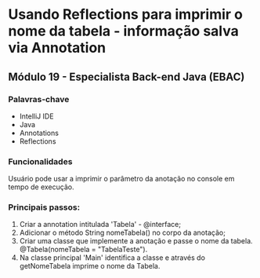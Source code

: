 # Usando Reflections para imprimir o nome da tabela - informação salva via Annotation

## Módulo 19 - Especialista Back-end Java (EBAC)

### Palavras-chave

* IntelliJ IDE
* Java
* Annotations
* Reflections


### Funcionalidades

Usuário pode usar a imprimir o parâmetro da anotação no console em tempo de execução.

### Principais passos:

1. Criar a annotation intitulada 'Tabela' - @interface;
2. Adicionar o método String nomeTabela() no corpo da anotação;
3. Criar uma classe que implemente a anotação e passe o nome da tabela. @Tabela(nomeTabela = "TabelaTeste").
4. Na classe principal 'Main' identifica a classe e através do getNomeTabela imprime o nome da Tabela.